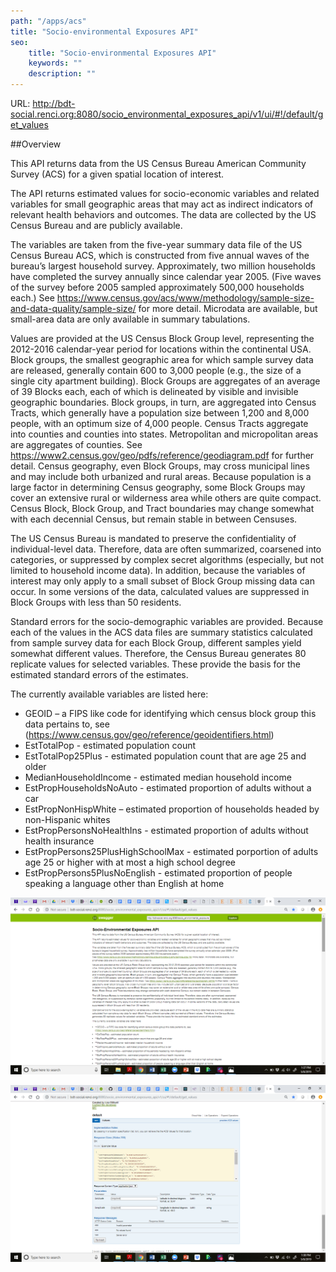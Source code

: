 ```yaml
---
path: "/apps/acs"
title: "Socio-environmental Exposures API"
seo:
    title: "Socio-environmental Exposures API"
    keywords: ""
    description: ""
---
```


URL: http://bdt-social.renci.org:8080/socio_environmental_exposures_api/v1/ui/#!/default/get_values

##Overview

This API returns data from the US Census Bureau American Community Survey (ACS) for a given spatial location of interest.

The API returns estimated values for socio-economic variables and related variables for small geographic areas that may act as indirect indicators of relevant health behaviors and outcomes. The data are collected by the US Census Bureau and are publicly available.

The variables are taken from the five-year summary data file of the US Census Bureau ACS, which is constructed from five annual waves of the bureau’s largest household survey. Approximately, two million households have completed the survey annually since calendar year 2005. (Five waves of the survey before 2005 sampled approximately 500,000 households each.) See https://www.census.gov/acs/www/methodology/sample-size-and-data-quality/sample-size/ for more detail. Microdata are available, but small-area data are only available in summary tabulations.

Values are provided at the US Census Block Group level, representing the 2012-2016 calendar-year period for locations within the continental USA. Block groups, the smallest geographic area for which sample survey data are released, generally contain 600 to 3,000 people (e.g., the size of a single city apartment building). Block Groups are aggregates of an average of 39 Blocks each, each of which is delineated by visible and invisible geographic boundaries. Block groups, in turn, are aggregated into Census Tracts, which generally have a population size between 1,200 and 8,000 people, with an optimum size of 4,000 people. Census Tracts aggregate into counties and counties into states. Metropolitan and micropolitan areas are aggregates of counties. See https://www2.census.gov/geo/pdfs/reference/geodiagram.pdf for further detail. Census geography, even Block Groups, may cross municipal lines and may include both urbanized and rural areas. Because population is a large factor in determining Census geography, some Block Groups may cover an extensive rural or wilderness area while others are quite compact. Census Block, Block Group, and Tract boundaries may change somewhat with each decennial Census, but remain stable in between Censuses.

The US Census Bureau is mandated to preserve the confidentiality of individual-level data. Therefore, data are often summarized, coarsened into categories, or suppressed by complex secret algorithms (especially, but not limited to household income data). In addition, because the variables of interest may only apply to a small subset of Block Group missing data can occur. In some versions of the data, calculated values are suppressed in Block Groups with less than 50 residents.

Standard errors for the socio-demographic variables are provided. Because each of the values in the ACS data files are summary statistics calculated from sample survey data for each Block Group, different samples yield somewhat different values. Therefore, the Census Bureau generates 80 replicate values for selected variables. These provide the basis for the estimated standard errors of the estimates.

The currently available variables are listed here:

- GEOID – a FIPS like code for identifying which census block group this data pertains to, see (https://www.census.gov/geo/reference/geoidentifiers.html)
- EstTotalPop - estimated population count
- EstTotalPop25Plus - estimated population count that are age 25 and older
- MedianHouseholdIncome - estimated median household income
- EstPropHouseholdsNoAuto - estimated proportion of adults without a car
- EstPropNonHispWhite – estimated proportion of households headed by non-Hispanic whites
- EstPropPersonsNoHealthIns - estimated proportion of adults without health insurance
- EstPropPersons25PlusHighSchoolMax - estimated porportion of adults age 25 or higher with at most a high school degree
- EstPropPersons5PlusNoEnglish - estimated proportion of people speaking a language other than English at home

![Screenshot of Socio-environmental Exposures API in Swagger](acs-swagger.png)

![Screenshot depicting details about the values endpoint of the Socio-environmental Exposures API](acs-values-endpoint.png)
